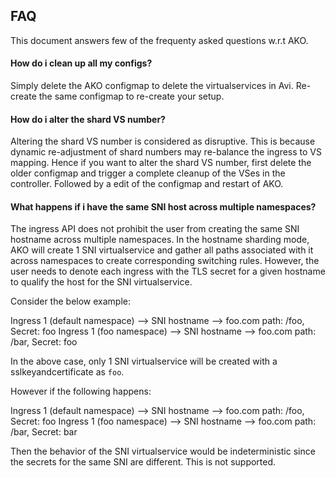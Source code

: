 ## FAQ

This document answers few of the frequenty asked questions w.r.t AKO.

#### How do i clean up all my configs?

Simply delete the AKO configmap to delete the virtualservices in Avi. Re-create the same configmap to re-create your setup.

#### How do i alter the shard VS number?

Altering the shard VS number is considered as disruptive. This is because dynamic re-adjustment of shard numbers may re-balance
the ingress to VS mapping. Hence if you want to alter the shard VS number, first delete the older configmap and trigger a complete
cleanup of the VSes in the controller. Followed by a edit of the configmap and restart of AKO.

#### What happens if i have the same SNI host across multiple namespaces?

The ingress API does not prohibit the user from creating the same SNI hostname across multiple namespaces. In the hostname sharding
mode, AKO will create 1 SNI virtualservice and gather all paths associated with it across namespaces to create corresponding switching
rules. However, the user needs to denote each ingress with the TLS secret for a given hostname to qualify the host for the SNI virtualservice.

Consider the below example:

Ingress 1 (default namespace) --> SNI hostname --> foo.com path: /foo, Secret: foo
Ingress 1 (foo namespace) --> SNI hostname --> foo.com path: /bar, Secret: foo

In the above case, only 1 SNI virtualservice will be created with a sslkeyandcertificate as `foo`.

However if the following happens:

Ingress 1 (default namespace) --> SNI hostname --> foo.com path: /foo, Secret: foo
Ingress 1 (foo namespace) --> SNI hostname --> foo.com path: /bar, Secret: bar

Then the behavior of the SNI virtualservice would be indeterministic since the secrets for the same SNI are different. This is not
supported.


